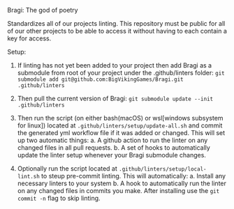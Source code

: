 Bragi:  The god of poetry

Standardizes all of our projects linting.  This repository must be public for all of our other projects to be able to access it without having to each contain a key for access.

Setup:

1. If linting has not yet been added to your project then add Bragi as a submodule from root of your project under the .github/linters folder:
`git submodule add git@github.com:BigVikingGames/Bragi.git .github/linters`

2.  Then pull the current version of Bragi:
`git submodule update --init .github/linters`

3. Then run the script (on either bash(macOS) or wsl[windows subsystem for linux]) located at `.github/linters/setup/update-all.sh` and commit the generated yml workflow file if it was added or changed.  This will set up two automatic things:
    a. A github action to run the linter on any changed files in all pull requests.
    b. A set of hooks to automatically update the linter setup whenever your Bragi submodule changes.

4. Optionally run the script located at `.github/linters/setup/local-lint.sh` to steup pre-commit linting.  This will automatically:
    a. Install any necessary linters to your system 
    b. A hook to automatically run the linter on any changed files in commits you make.  After installing use the `git commit -n` flag to skip linting.
